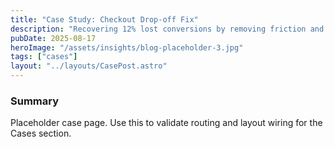 ```yaml
---
title: "Case Study: Checkout Drop-off Fix"
description: "Recovering 12% lost conversions by removing friction and adding confidence cues."
pubDate: 2025-08-17
heroImage: "/assets/insights/blog-placeholder-3.jpg"
tags: ["cases"]
layout: "../layouts/CasePost.astro"
---
```


### Summary

Placeholder case page. Use this to validate routing and layout wiring for the Cases section.


